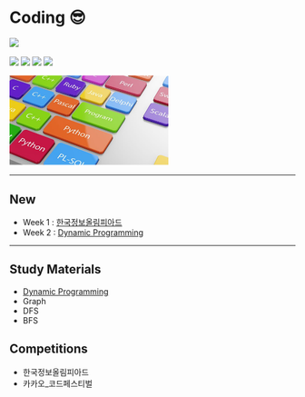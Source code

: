 # Coding 😎

<p>
<img src=https://img.shields.io/static/v1?label=Members&message=4&color=yellow&style=flat height=28px>
 </p>
 <p>
<img src=https://img.shields.io/static/v1?label=&message=Bumjin&color=blue&style=flat height=28px>
<img src=https://img.shields.io/static/v1?label=&message=Minjoon&color=blue&style=flat height=28px>
<img src=https://img.shields.io/static/v1?label=&message=JungIn&color=blue&style=flat height=28px>
<img src=https://img.shields.io/static/v1?label=&message=Yujin&color=blue&style=flat height=28px>
 </p>

<img src="docs/img1.png" width=280px>


---

##  New

* Week 1 : [한국정보올림피아드](competition/한국정보올림피아드/README.md)
* Week 2 : [Dynamic Programming](study/dynamic_programming/README.md)

---

## Study Materials

* [Dynamic Programming](study/dynamic_programming/README.md)
* Graph 
* DFS
* BFS





## Competitions

* 한국정보올림피아드
* 카카오_코드페스티벌

